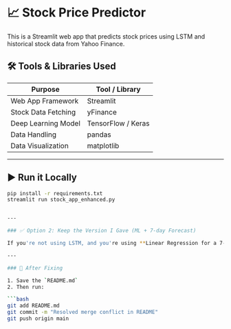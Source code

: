 # 📈 Stock Price Predictor

This is a Streamlit web app that predicts stock prices using LSTM and historical stock data from Yahoo Finance.

## 🛠️ Tools & Libraries Used

| Purpose                  | Tool / Library       |
|--------------------------|----------------------|
| Web App Framework        | Streamlit            |
| Stock Data Fetching      | yFinance             |
| Deep Learning Model      | TensorFlow / Keras   |
| Data Handling            | pandas               |
| Data Visualization       | matplotlib           |

---

## ▶️ Run it Locally

```bash
pip install -r requirements.txt
streamlit run stock_app_enhanced.py


---

### ✅ Option 2: Keep the Version I Gave (ML + 7-day Forecast)

If you're not using LSTM, and you're using **Linear Regression for a 7-day forecast**, use the final version I gave earlier [📄 linked here](https://chat.openai.com/share/eeb155d4-0bde-4415-8c18-81cb799bd707).

---

### 🚨 After Fixing

1. Save the `README.md`
2. Then run:

```bash
git add README.md
git commit -m "Resolved merge conflict in README"
git push origin main


